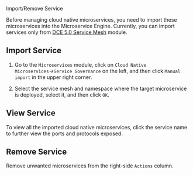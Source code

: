 Import/Remove Service

Before managing cloud native microservices, you need to import these microservices into the Microservice Engine. Currently, you can import services only from [DCE 5.0 Service Mesh](../../mspider/intro/what.md) module.

## Import Service

1. Go to the `Microservices` module, click on `Cloud Native Microservices`→`Service Governance` on the left, and then click `Manual import` in the upper right corner.

    <!--![](../images/cloudms-import01.png)-->

2. Select the service mesh and namespace where the target microservice is deployed, select it, and then click `OK`.

    <!--![](../images/cloudms-import02.png)-->

## View Service

To view all the imported cloud native microservices, click the service name to further view the ports and protocols exposed.

<!--![](../images/cloudms-import04.png)-->

## Remove Service

Remove unwanted microservices from the right-side `Actions` column.

<!--![](../images/cloudms-import03.png)-->